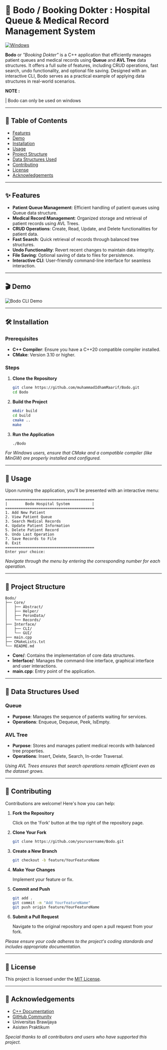 # 🏥 Bodo / Booking Dokter : Hospital Queue & Medical Record Management System


[![Windows](https://custom-icon-badges.demolab.com/badge/Windows-0078D6?logo=windows11&logoColor=white)](#)


**Bodo** or *"Booking Dokter"* is a C++ application that efficiently manages patient queues and medical records using **Queue** and **AVL Tree** data structures. It offers a full suite of features, including CRUD operations, fast search, undo functionality, and optional file saving. Designed with an interactive CLI, Bodo serves as a practical example of applying data structures in real-world scenarios.

**NOTE :**

| Bodo can only be used on windows

---

## 📖 Table of Contents

- [Features](#-features)
- [Demo](#-demo)
- [Installation](#-installation)
- [Usage](#-usage)
- [Project Structure](#-project-structure)
- [Data Structures Used](#-data-structures-used)
- [Contributing](#-contributing)
- [License](#-license)
- [Acknowledgements](#-acknowledgements)

---

## ✨ Features

- **Patient Queue Management**: Efficient handling of patient queues using Queue data structure.
- **Medical Record Management**: Organized storage and retrieval of patient records using AVL Trees.
- **CRUD Operations**: Create, Read, Update, and Delete functionalities for patient data.
- **Fast Search**: Quick retrieval of records through balanced tree structures.
- **Undo Functionality**: Revert recent changes to maintain data integrity.
- **File Saving**: Optional saving of data to files for persistence.
- **Interactive CLI**: User-friendly command-line interface for seamless interaction.

---

## 🎬 Demo

![Bodo CLI Demo](https://tenor.com/view/rickroll-roll-rick-never-gonna-give-you-up-never-gonna-gif-22954713)



---

## 🛠 Installation

### Prerequisites

- **C++ Compiler**: Ensure you have a C++20 compatible compiler installed.
- **CMake**: Version 3.10 or higher.

### Steps

1. **Clone the Repository**

   ```bash
   git clone https://github.com/muhammadIdhamMaarif/Bodo.git
   cd Bodo
   ```

2. **Build the Project**

   ```bash
   mkdir build
   cd build
   cmake ..
   make
   ```

3. **Run the Application**

   ```bash
   ./Bodo
   ```

*For Windows users, ensure that CMake and a compatible compiler (like MinGW) are properly installed and configured.*

---

## 🚀 Usage

Upon running the application, you'll be presented with an interactive menu:

```
========================================
|        Bodo Hospital System          |
========================================
1. Add New Patient
2. View Patient Queue
3. Search Medical Records
4. Update Patient Information
5. Delete Patient Record
6. Undo Last Operation
7. Save Records to File
8. Exit
========================================
Enter your choice:
```

*Navigate through the menu by entering the corresponding number for each operation.*

---

## 📁 Project Structure

```
Bodo/
├── Core/
│   ├── Abstract/
│   ├── Helper/
│   ├── PeronData/
│   └── Records/
├── Interface/
│   ├── CLI/
│   └── GUI/
├── main.cpp
├── CMakeLists.txt
└── README.md
```

- **Core/**: Contains the implementation of core data structures.
- **Interface/**: Manages the command-line interface, graphical interface and user interactions.
- **main.cpp**: Entry point of the application.

---

## 🧠 Data Structures Used

### Queue

- **Purpose**: Manages the sequence of patients waiting for services.
- **Operations**: Enqueue, Dequeue, Peek, IsEmpty.

### AVL Tree

- **Purpose**: Stores and manages patient medical records with balanced tree properties.
- **Operations**: Insert, Delete, Search, In-order Traversal.

*Using AVL Trees ensures that search operations remain efficient even as the dataset grows.*

---

## 🤝 Contributing

Contributions are welcome! Here's how you can help:

1. **Fork the Repository**

   Click on the 'Fork' button at the top right of the repository page.

2. **Clone Your Fork**

   ```bash
   git clone https://github.com/yourusername/Bodo.git
   ```

3. **Create a New Branch**

   ```bash
   git checkout -b feature/YourFeatureName
   ```

4. **Make Your Changes**

   Implement your feature or fix.

5. **Commit and Push**

   ```bash
   git add .
   git commit -m "Add YourFeatureName"
   git push origin feature/YourFeatureName
   ```

6. **Submit a Pull Request**

   Navigate to the original repository and open a pull request from your fork.

*Please ensure your code adheres to the project's coding standards and includes appropriate documentation.*

---

## 📄 License

This project is licensed under the [MIT License](LICENSE).

---

## 🙏 Acknowledgements

- [C++ Documentation](https://en.cppreference.com/)
- [GitHub Community](https://github.com/)
- Universitas Brawijaya
- Asisten Praktikum

*Special thanks to all contributors and users who have supported this project.*
